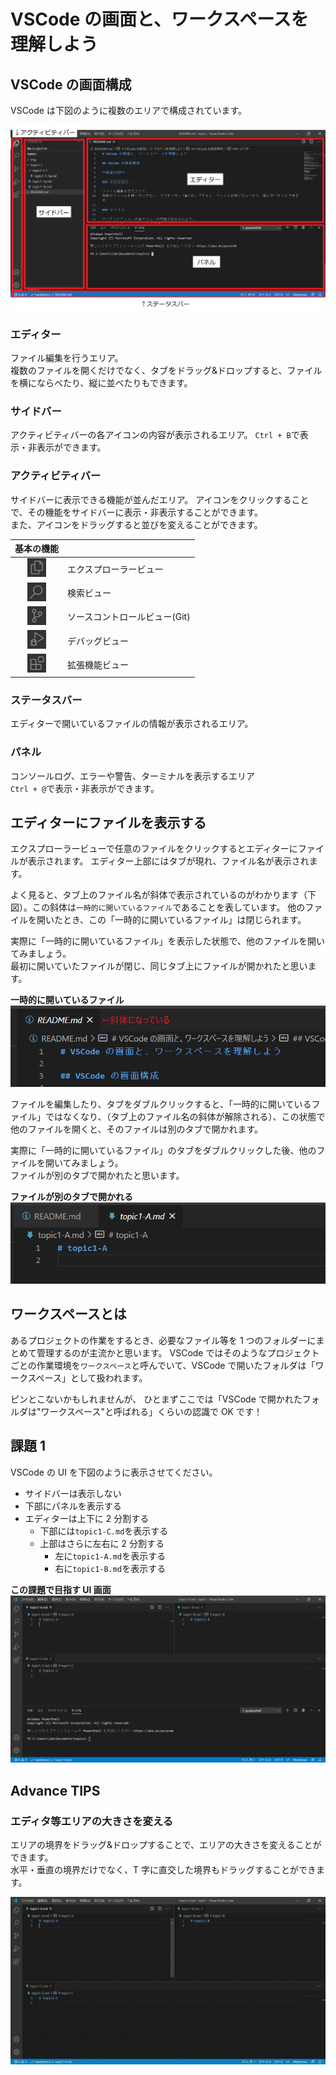 # VSCode の画面と、ワークスペースを理解しよう

## VSCode の画面構成

VSCode は下図のように複数のエリアで構成されています。

![画面構成](./img/100_UI.PNG)

### エディター

ファイル編集を行うエリア。  
複数のファイルを開くだけでなく、タブをドラッグ&ドロップすると、ファイルを横にならべたり、縦に並べたりもできます。

### サイドバー

アクティビティバーの各アイコンの内容が表示されるエリア。
`Ctrl + B`で表示・非表示ができます。

### アクティビティバー

サイドバーに表示できる機能が並んだエリア。
アイコンをクリックすることで、その機能をサイドバーに表示・非表示することができます。  
また、アイコンをドラッグすると並びを変えることができます。

|              基本の機能              |                               |
| :----------------------------------: | :---------------------------- |
| ![画面構成](./img/101_explorer.PNG)  | エクスプローラービュー        |
|  ![画面構成](./img/102_search.PNG)   | 検索ビュー                    |
|    ![画面構成](./img/103_git.PNG)    | ソースコントロールビュー(Git) |
|   ![画面構成](./img/104_debug.PNG)   | デバッグビュー                |
| ![画面構成](./img/105_extension.PNG) | 拡張機能ビュー                |

### ステータスバー

エディターで開いているファイルの情報が表示されるエリア。

### パネル

コンソールログ、エラーや警告、ターミナルを表示するエリア  
`Ctrl + @`で表示・非表示ができます。

## エディターにファイルを表示する

エクスプローラービューで任意のファイルをクリックするとエディターにファイルが表示されます。
エディター上部にはタブが現れ、ファイル名が表示されます。

よく見ると、タブ上のファイル名が斜体で表示されているのがわかります（下図）。この斜体は`一時的に開いているファイル`であることを表しています。
他のファイルを開いたとき、この「一時的に開いているファイル」は閉じられます。

実際に「一時的に開いているファイル」を表示した状態で、他のファイルを開いてみましょう。  
最初に開いていたファイルが閉じ、同じタブ上にファイルが開かれたと思います。

**一時的に開いているファイル**
![一時的に開いているファイル](./img/110_quick_open_file.PNG)

ファイルを編集したり、タブをダブルクリックすると、「一時的に開いているファイル」ではなくなり、（タブ上のファイル名の斜体が解除される）、この状態で他のファイルを開くと、そのファイルは別のタブで開かれます。

実際に「一時的に開いているファイル」のタブをダブルクリックした後、他のファイルを開いてみましょう。  
ファイルが別のタブで開かれたと思います。

**ファイルが別のタブで開かれる**
![開いているファイル](./img/120_open_file.PNG)

## ワークスペースとは

あるプロジェクトの作業をするとき、必要なファイル等を 1 つのフォルダーにまとめて管理するのが主流かと思います。
VSCode ではそのようなプロジェクトごとの作業環境を`ワークスペース`と呼んでいて、VSCode で開いたフォルダは「ワークスペース」として扱われます。

ピンとこないかもしれませんが、
ひとまずここでは「VSCode で開かれたフォルダは"ワークスペース"と呼ばれる」くらいの認識で OK です！

## 課題 1

VSCode の UI を下図のように表示させてください。

- サイドバーは表示しない
- 下部にパネルを表示する
- エディターは上下に 2 分割する
  - 下部には`topic1-C.md`を表示する
  - 上部はさらに左右に 2 分割する
    - 左に`topic1-A.md`を表示する
    - 右に`topic1-B.md`を表示する

**この課題で目指す UI 画面**
![課題の正解画面](./img/130_task_result.PNG)

## Advance TIPS

### エディタ等エリアの大きさを変える

エリアの境界をドラッグ&ドロップすることで、エリアの大きさを変えることができます。  
水平・垂直の境界だけでなく、T 字に直交した境界もドラッグすることができます。

![エリア境界をドラッグ](./img/140_drag_area.gif)
